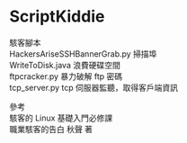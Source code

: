 # ScriptKiddie
駭客腳本  
HackersAriseSSHBannerGrab.py 掃描埠  
WriteToDisk.java 浪費硬碟空間   
ftpcracker.py 暴力破解 ftp 密碼  
tcp_server.py tcp 伺服器監聽，取得客戶端資訊

參考  
駭客的 Linux 基礎入門必修課  
職業駭客的告白 秋聲 著
